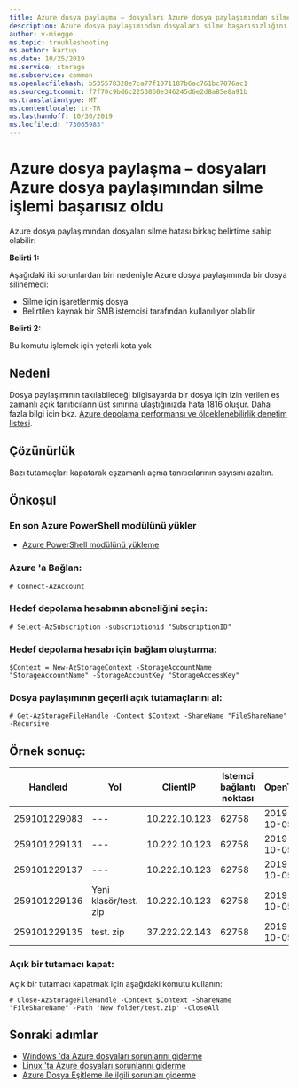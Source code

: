 ```yaml
---
title: Azure dosya paylaşma – dosyaları Azure dosya paylaşımından silme işlemi başarısız oldu
description: Azure dosya paylaşımından dosyaları silme başarısızlığını belirleyip sorun giderin.
author: v-miegge
ms.topic: troubleshooting
ms.author: kartup
ms.date: 10/25/2019
ms.service: storage
ms.subservice: common
ms.openlocfilehash: b535578328e7ca77f1071187b6ac761bc7076ac1
ms.sourcegitcommit: f7f70c9bd6c2253860e346245d6e2d8a85e8a91b
ms.translationtype: MT
ms.contentlocale: tr-TR
ms.lasthandoff: 10/30/2019
ms.locfileid: "73065983"
---
```

# <a name="azure-file-share--failed-to-delete-files-from-azure-file-share"></a>Azure dosya paylaşma – dosyaları Azure dosya paylaşımından silme işlemi başarısız oldu

Azure dosya paylaşımından dosyaları silme hatası birkaç belirtime sahip olabilir:

**Belirti 1:**

Aşağıdaki iki sorunlardan biri nedeniyle Azure dosya paylaşımında bir dosya silinemedi:

* Silme için işaretlenmiş dosya
* Belirtilen kaynak bir SMB istemcisi tarafından kullanılıyor olabilir

**Belirti 2:**

Bu komutu işlemek için yeterli kota yok

## <a name="cause"></a>Nedeni

Dosya paylaşımının takılabileceği bilgisayarda bir dosya için izin verilen eş zamanlı açık tanıtıcıların üst sınırına ulaştığınızda hata 1816 oluşur. Daha fazla bilgi için bkz. [Azure depolama performansı ve ölçeklenebilirlik denetim listesi](https://docs.microsoft.com/azure/storage/blobs/storage-performance-checklist).

## <a name="resolution"></a>Çözünürlük

Bazı tutamaçları kapatarak eşzamanlı açma tanıtıcılarının sayısını azaltın.

## <a name="prerequisite"></a>Önkoşul

### <a name="install-the-latest-azure-powershell-module"></a>En son Azure PowerShell modülünü yükler

* [Azure PowerShell modülünü yükleme](https://docs.microsoft.com/powershell/azure/install-az-ps)

### <a name="connect-to-azure"></a>Azure 'a Bağlan:

```
# Connect-AzAccount
```

### <a name="select-the-subscription-of-the-target-storage-account"></a>Hedef depolama hesabının aboneliğini seçin:

```
# Select-AzSubscription -subscriptionid "SubscriptionID"
```

### <a name="create-context-for-the-target-storage-account"></a>Hedef depolama hesabı için bağlam oluşturma:

```
$Context = New-AzStorageContext -StorageAccountName "StorageAccountName" -StorageAccountKey "StorageAccessKey"
```

### <a name="get-the-current-open-handles-of-the-file-share"></a>Dosya paylaşımının geçerli açık tutamaçlarını al:

```
# Get-AzStorageFileHandle -Context $Context -ShareName "FileShareName" -Recursive
```

## <a name="example-result"></a>Örnek sonuç:

|Handleıd|Yol|ClientIP|Istemci bağlantı noktası|OpenTime|LastReconnectTime|File|ParentID|Kimliği|
|---|---|---|---|---|---|---|---|---|
|259101229083|---|10.222.10.123|62758|2019-10-05|12:16:50Z|0|0|9507758546259807489|
|259101229131|---|10.222.10.123|62758|2019-10-05|12:36:20Z|0|0|9507758546259807489|
|259101229137|---|10.222.10.123|62758|2019-10-05|12:36:53Z|0|0|9507758546259807489|
|259101229136|Yeni klasör/test. zip|10.222.10.123|62758|2019-10-05|12:36:29Z|13835132822072852480|9223446803645464576|9507758546259807489|
|259101229135|test. zip|37.222.22.143|62758|2019-10-05|12:36:24Z|11529250230440558592|0|9507758546259807489|

### <a name="close-an-open-handle"></a>Açık bir tutamacı kapat:

Açık bir tutamacı kapatmak için aşağıdaki komutu kullanın:

```
# Close-AzStorageFileHandle -Context $Context -ShareName "FileShareName" -Path 'New folder/test.zip' -CloseAll
```

## <a name="next-steps"></a>Sonraki adımlar

* [Windows 'da Azure dosyaları sorunlarını giderme](storage-troubleshoot-windows-file-connection-problems.md)
* [Linux 'ta Azure dosyaları sorunlarını giderme](storage-troubleshoot-linux-file-connection-problems.md)
* [Azure Dosya Eşitleme ile ilgili sorunları giderme](storage-sync-files-troubleshoot.md)